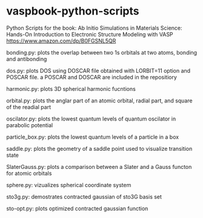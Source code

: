 # vaspbook-python-scripts

Python Scripts for the book: Ab Initio Simulations in Materials Science: Hands-On Introduction to Electronic Structure Modeling with VASP 
https://www.amazon.com/dp/B0FGSNL5QR

bonding.py: plots the overlap between two 1s orbitals at two atoms, bonding and antibonding 

dos.py: plots DOS using DOSCAR file obtained with LORBIT=11 option and POSCAR file. a POSCAR and DOSCAR are included in the repositiory

harmonic.py: plots 3D spherical harmonic fucntions

orbital.py: plots the anglar part of an atomic orbital, radial part, and square of the readial part

oscilator.py: plots the lowest quantum levels of quantum oscilator in parabolic potential

particle_box.py: plots the lowest quantum levels of a particle in a box

saddle.py: plots the geometry of a saddle point used to visualize transition state

SlaterGauss.py: plots a comparison between a Slater and a Gauss functon for atomic orbitals

sphere.py: vizualizes spherical coordinate system

sto3g.py: demostrates contracted gaussian of sto3G basis set

sto-opt.py: plots optimized contracted gaussian function
